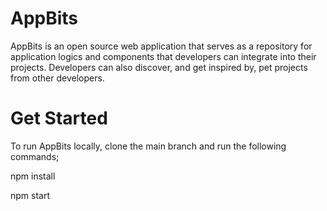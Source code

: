 # AppBits

AppBits is an open source web application that serves as a repository for application logics and components that developers can integrate into their projects. Developers can also discover, and get inspired by, pet projects from other developers. 

# Get Started

To run AppBits locally, clone the main branch and run the following commands; 

npm install

npm start
